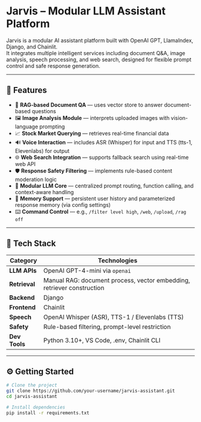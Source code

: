 # Jarvis – Modular LLM Assistant Platform

Jarvis is a modular AI assistant platform built with OpenAI GPT, LlamaIndex, Django, and Chainlit.  
It integrates multiple intelligent services including document Q&A, image analysis, speech processing, and web search, designed for flexible prompt control and safe response generation.

---

## 🚀 Features

- 🔎 **RAG-based Document QA** — uses vector store to answer document-based questions  
- 🖼️ **Image Analysis Module** — interprets uploaded images with vision-language prompting  
- 📈 **Stock Market Querying** — retrieves real-time financial data  
- 🔊 **Voice Interaction** — includes ASR (Whisper) for input and TTS (tts-1, Elevenlabs) for output  
- 🌐 **Web Search Integration** — supports fallback search using real-time web API  
- 🛡️ **Response Safety Filtering** — implements rule-based content moderation logic  
- 🧠 **Modular LLM Core** — centralized prompt routing, function calling, and context-aware handling  
- 💾 **Memory Support** — persistent user history and parameterized response memory (via config settings)  
- ⌨️ **Command Control** — e.g., `/filter level high`, `/web`, `/upload`, `/rag off`  

---

## 🧰 Tech Stack

| Category     | Technologies |
|--------------|--------------|
| **LLM APIs** | OpenAI GPT-4-mini via `openai` |
| **Retrieval** | Manual RAG: document process, vector embedding, retriever construction |
| **Backend**  | Django |
| **Frontend** | Chainlit |
| **Speech**   | OpenAI Whisper (ASR), TTS-1 / Elevenlabs (TTS) |
| **Safety**   | Rule-based filtering, prompt-level restriction |
| **Dev Tools**| Python 3.10+, VS Code, .env, Chainlit CLI |

---

## ⚙️ Getting Started

```bash
# Clone the project
git clone https://github.com/your-username/jarvis-assistant.git
cd jarvis-assistant

# Install dependencies
pip install -r requirements.txt